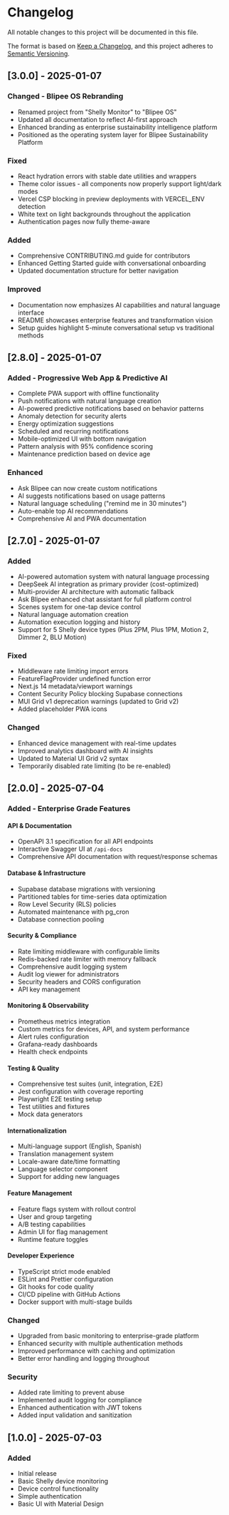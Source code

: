 # Changelog

All notable changes to this project will be documented in this file.

The format is based on [Keep a Changelog](https://keepachangelog.com/en/1.0.0/),
and this project adheres to [Semantic Versioning](https://semver.org/spec/v2.0.0.html).

## [3.0.0] - 2025-01-07

### Changed - Blipee OS Rebranding
- Renamed project from "Shelly Monitor" to "Blipee OS"
- Updated all documentation to reflect AI-first approach
- Enhanced branding as enterprise sustainability intelligence platform
- Positioned as the operating system layer for Blipee Sustainability Platform

### Fixed
- React hydration errors with stable date utilities and wrappers
- Theme color issues - all components now properly support light/dark modes
- Vercel CSP blocking in preview deployments with VERCEL_ENV detection
- White text on light backgrounds throughout the application
- Authentication pages now fully theme-aware

### Added
- Comprehensive CONTRIBUTING.md guide for contributors
- Enhanced Getting Started guide with conversational onboarding
- Updated documentation structure for better navigation

### Improved
- Documentation now emphasizes AI capabilities and natural language interface
- README showcases enterprise features and transformation vision
- Setup guides highlight 5-minute conversational setup vs traditional methods

## [2.8.0] - 2025-01-07

### Added - Progressive Web App & Predictive AI
- Complete PWA support with offline functionality
- Push notifications with natural language creation
- AI-powered predictive notifications based on behavior patterns
- Anomaly detection for security alerts
- Energy optimization suggestions
- Scheduled and recurring notifications
- Mobile-optimized UI with bottom navigation
- Pattern analysis with 95% confidence scoring
- Maintenance prediction based on device age

### Enhanced
- Ask Blipee can now create custom notifications
- AI suggests notifications based on usage patterns
- Natural language scheduling ("remind me in 30 minutes")
- Auto-enable top AI recommendations
- Comprehensive AI and PWA documentation

## [2.7.0] - 2025-01-07

### Added
- AI-powered automation system with natural language processing
- DeepSeek AI integration as primary provider (cost-optimized)
- Multi-provider AI architecture with automatic fallback
- Ask Blipee enhanced chat assistant for full platform control
- Scenes system for one-tap device control
- Natural language automation creation
- Automation execution logging and history
- Support for 5 Shelly device types (Plus 2PM, Plus 1PM, Motion 2, Dimmer 2, BLU Motion)

### Fixed
- Middleware rate limiting import errors
- FeatureFlagProvider undefined function error
- Next.js 14 metadata/viewport warnings
- Content Security Policy blocking Supabase connections
- MUI Grid v1 deprecation warnings (updated to Grid v2)
- Added placeholder PWA icons

### Changed
- Enhanced device management with real-time updates
- Improved analytics dashboard with AI insights
- Updated to Material UI Grid v2 syntax
- Temporarily disabled rate limiting (to be re-enabled)

## [2.0.0] - 2025-07-04

### Added - Enterprise Grade Features

#### API & Documentation
- OpenAPI 3.1 specification for all API endpoints
- Interactive Swagger UI at `/api-docs`
- Comprehensive API documentation with request/response schemas

#### Database & Infrastructure
- Supabase database migrations with versioning
- Partitioned tables for time-series data optimization
- Row Level Security (RLS) policies
- Automated maintenance with pg_cron
- Database connection pooling

#### Security & Compliance
- Rate limiting middleware with configurable limits
- Redis-backed rate limiter with memory fallback
- Comprehensive audit logging system
- Audit log viewer for administrators
- Security headers and CORS configuration
- API key management

#### Monitoring & Observability
- Prometheus metrics integration
- Custom metrics for devices, API, and system performance
- Alert rules configuration
- Grafana-ready dashboards
- Health check endpoints

#### Testing & Quality
- Comprehensive test suites (unit, integration, E2E)
- Jest configuration with coverage reporting
- Playwright E2E testing setup
- Test utilities and fixtures
- Mock data generators

#### Internationalization
- Multi-language support (English, Spanish)
- Translation management system
- Locale-aware date/time formatting
- Language selector component
- Support for adding new languages

#### Feature Management
- Feature flags system with rollout control
- User and group targeting
- A/B testing capabilities
- Admin UI for flag management
- Runtime feature toggles

#### Developer Experience
- TypeScript strict mode enabled
- ESLint and Prettier configuration
- Git hooks for code quality
- CI/CD pipeline with GitHub Actions
- Docker support with multi-stage builds

### Changed
- Upgraded from basic monitoring to enterprise-grade platform
- Enhanced security with multiple authentication methods
- Improved performance with caching and optimization
- Better error handling and logging throughout

### Security
- Added rate limiting to prevent abuse
- Implemented audit logging for compliance
- Enhanced authentication with JWT tokens
- Added input validation and sanitization

## [1.0.0] - 2025-07-03

### Added
- Initial release
- Basic Shelly device monitoring
- Device control functionality
- Simple authentication
- Basic UI with Material Design